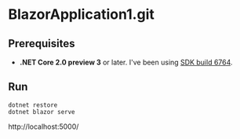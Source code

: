 # BlazorApplication1.git

## Prerequisites

* **.NET Core 2.0 preview 3** or later. I've been using [SDK build 6764](https://dotnetcli.azureedge.net/dotnet/Sdk/2.0.0-preview3-006764/dotnet-sdk-2.0.0-preview3-006764-win-x64.exe).

## Run

```
dotnet restore
dotnet blazor serve
```

http://localhost:5000/

